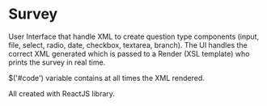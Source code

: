 # Survey

User Interface that handle XML to create question type components (input, file, select, radio, date, checkbox, textarea, branch).
The UI handles the correct XML generated which is passed to a Render (XSL template) who prints the survey in real time.

$('#code') variable contains at all times the XML rendered.

All created with ReactJS library.
